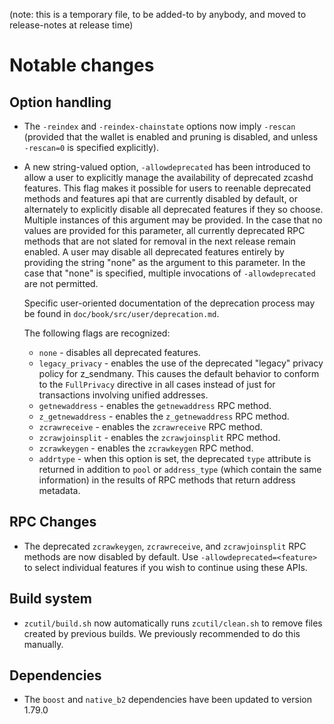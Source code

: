 (note: this is a temporary file, to be added-to by anybody, and moved to
release-notes at release time)

Notable changes
===============

Option handling
---------------

- The `-reindex` and `-reindex-chainstate` options now imply `-rescan`
  (provided that the wallet is enabled and pruning is disabled, and unless
  `-rescan=0` is specified explicitly).
- A new string-valued option, `-allowdeprecated` has been introduced to allow
  a user to explicitly manage the availability of deprecated zcashd features.
  This flag makes it possible for users to reenable deprecated methods and
  features api that are currently disabled by default, or alternately to
  explicitly disable all deprecated features if they so choose. Multiple
  instances of this argument may be provided. In the case that no values are
  provided for this parameter, all currently deprecated RPC methods that are
  not slated for removal in the next release remain enabled. A user may
  disable all deprecated features entirely by providing the string "none" as
  the argument to this parameter. In the case that "none" is specified,
  multiple invocations of `-allowdeprecated` are not permitted.

  Specific user-oriented documentation of the deprecation process may be 
  found in `doc/book/src/user/deprecation.md`.

  The following flags are recognized:

  - `none` - disables all deprecated features.
  - `legacy_privacy` - enables the use of the deprecated "legacy" privacy
    policy for z_sendmany. This causes the default behavior to conform to the
    `FullPrivacy` directive in all cases instead of just for transactions
    involving unified addresses.
  - `getnewaddress` - enables the `getnewaddress` RPC method.
  - `z_getnewaddress` - enables the `z_getnewaddress` RPC method.
  - `zcrawreceive` - enables the `zcrawreceive` RPC method.
  - `zcrawjoinsplit` - enables the `zcrawjoinsplit` RPC method.
  - `zcrawkeygen` - enables the `zcrawkeygen` RPC method.
  - `addrtype` - when this option is set, the deprecated `type` attribute
    is returned in addition to `pool` or `address_type` (which contain the same
    information) in the results of RPC methods that return address metadata.

RPC Changes
-----------

- The deprecated `zcrawkeygen`, `zcrawreceive`, and `zcrawjoinsplit` RPC
  methods are now disabled by default. Use `-allowdeprecated=<feature>`
  to select individual features if you wish to continue using these APIs.

Build system
------------

- `zcutil/build.sh` now automatically runs `zcutil/clean.sh` to remove
  files created by previous builds. We previously recommended to do this
  manually.

Dependencies
------------

- The `boost` and `native_b2` dependencies have been updated to version 1.79.0
